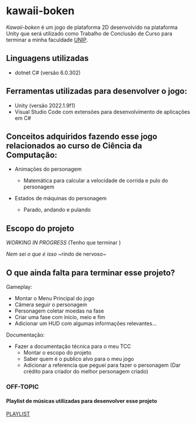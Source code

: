 # kawaii-boken

*Kawaii-boken* é um jogo de plataforma 2D desenvolvido na plataforma Unity que será utilizado como
Trabalho de Conclusão de Curso para terminar a minha faculdade [UNIP](https://unip.br/).

## Linguagens utilizadas

- dotnet C# (versão 6.0.302)

## Ferramentas utilizadas para desenvolver o jogo:

- Unity (versão 2022.1.9f1)
- Visual Studio Code com extensões para desenvolvimento de aplicações em C#

## Conceitos adquiridos fazendo esse jogo relacionados ao curso de Ciência da Computação:

- Animações do personagem
  - Matemática para calcular a velocidade de corrida e pulo do personagem

- Estados de máquinas do personagem
  - Parado, andando e pulando

## Escopo do projeto

*WORKING IN PROGRESS* (Tenho que terminar )

*Nem sei o que é isso* ~rindo de nervoso~

## O que ainda falta para terminar esse projeto?

Gameplay:

- Montar o Menu Principal do jogo
- Câmera seguir o personagem
- Personagem coletar moedas na fase
- Criar uma fase com início, meio e fim
- Adicionar um HUD com algumas informações relevantes...

Documentação:

- Fazer a documentação técnica para o meu TCC
  - Montar o escopo do projeto
  - Saber quem é o publico alvo para o meu jogo
  - Adicionar a referencia que peguei para fazer o personagem (Dar crédito para criador do melhor personagem criado)

### OFF-TOPIC

#### Playlist de músicas utilizadas para desenvolver esse projeto

[PLAYLIST](https://www.youtube.com/watch?v=3B4_G9eMr-o&list=PLgJsTSWeIgIsmZXIi3cdVQp32tMNTUwHK&index=8&ab_channel=stellarsheik)

